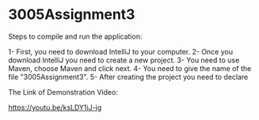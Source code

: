 # 3005Assignment3

Steps to compile and run the application:

1- First, you need to download IntelliJ to your computer.
2- Once you download IntelliJ you need to create a new project.
3- You need to use Maven, choose Maven and click next.
4- You need to give the name of the file "3005Assignment3".
5- After creating the project you need to declare 

The Link of Demonstration Video:

https://youtu.be/ksLDY1iJ-jg
